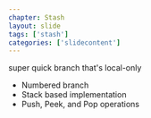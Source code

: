 ```yaml
---
chapter: Stash
layout: slide
tags: ['stash']
categories: ['slidecontent']
---
```


super quick branch that's local-only

* Numbered branch
* Stack based implementation
* Push, Peek, and Pop operations

	